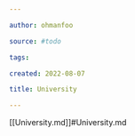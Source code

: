 ```yaml
---

author: ohmanfoo

source: #todo

tags: 

created: 2022-08-07

title: University

---
```

[[University.md]]#University.md